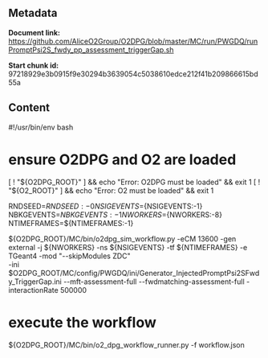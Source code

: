 ## Metadata

**Document link:** https://github.com/AliceO2Group/O2DPG/blob/master/MC/run/PWGDQ/runPromptPsi2S_fwdy_pp_assessment_triggerGap.sh

**Start chunk id:** 97218929e3b0915f9e30294b3639054c5038610edce212f41b209866615bd55a

## Content

#!/usr/bin/env bash

# ensure O2DPG and O2 are loaded
[ ! "${O2DPG_ROOT}" ] && echo "Error: O2DPG must be loaded" && exit 1
[ ! "${O2_ROOT}" ] && echo "Error: O2 must be loaded" && exit 1


RNDSEED=${RNDSEED:-0}
NSIGEVENTS=${NSIGEVENTS:-1}
NBKGEVENTS=${NBKGEVENTS:-1}
NWORKERS=${NWORKERS:-8}
NTIMEFRAMES=${NTIMEFRAMES:-1}

${O2DPG_ROOT}/MC/bin/o2dpg_sim_workflow.py -eCM 13600 -gen external -j ${NWORKERS} -ns ${NSIGEVENTS} -tf ${NTIMEFRAMES} -e TGeant4 -mod "--skipModules ZDC" \
        -ini $O2DPG_ROOT/MC/config/PWGDQ/ini/Generator_InjectedPromptPsi2SFwdy_TriggerGap.ini --mft-assessment-full --fwdmatching-assessment-full -interactionRate 500000 

# execute the workflow
${O2DPG_ROOT}/MC/bin/o2_dpg_workflow_runner.py -f workflow.json